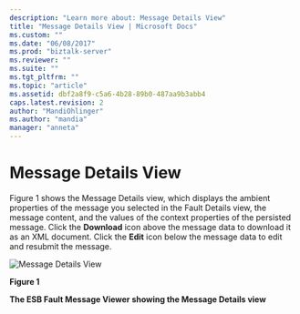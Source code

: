 ```yaml
---
description: "Learn more about: Message Details View"
title: "Message Details View | Microsoft Docs"
ms.custom: ""
ms.date: "06/08/2017"
ms.prod: "biztalk-server"
ms.reviewer: ""
ms.suite: ""
ms.tgt_pltfrm: ""
ms.topic: "article"
ms.assetid: dbf2a8f9-c5a6-4b28-89b0-487aa9b3abb4
caps.latest.revision: 2
author: "MandiOhlinger"
ms.author: "mandia"
manager: "anneta"
---
```

# Message Details View
Figure 1 shows the Message Details view, which displays the ambient properties of the message you selected in the Fault Details view, the message content, and the values of the context properties of the persisted message. Click the **Download** icon above the message data to download it as an XML document. Click the **Edit** icon below the message data to edit and resubmit the message.  
  
 ![Message Details View](../esb-toolkit/media/ch8-messagedetailsview.gif "Ch8-MessageDetailsView")  
  
 **Figure 1**  
  
 **The ESB Fault Message Viewer showing the Message Details view**
